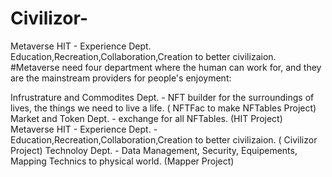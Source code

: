 # Civilizor-
Metaverse HIT - Experience Dept.
Education,Recreation,Collaboration,Creation to better civilizaion.
#Metaverse need four department where the human can work for, and they are the mainstream providers for people's enjoyment:

Infrustrature and Commodites Dept. - NFT builder for the surroundings of lives, the things we need to live a life.	( NFTFac to make NFTables Project)
Market and Token Dept. - exchange for all NFTables.	(HIT Project)
Metaverse HIT - Experience Dept. - Education,Recreation,Collaboration,Creation to better civilizaion.	( Civilizor Project)
Technoloy Dept. - Data Management, Security, Equipements, Mapping Technics to physical world.	(Mapper Project)
